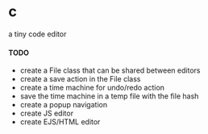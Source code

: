 # c
a tiny code editor

#### TODO

- create a File class that can be shared between editors
- create a save action in the File class
- create a time machine for undo/redo action
- save the time machine in a temp file with the file hash
- create a popup navigation
- create JS editor
- create EJS/HTML editor
